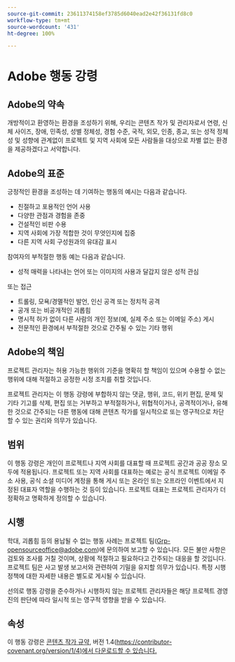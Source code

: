 ```yaml
---
source-git-commit: 23611374158ef3785d6040ead2e42f36131fd8c0
workflow-type: tm+mt
source-wordcount: '431'
ht-degree: 100%

---
```

# Adobe 행동 강령

## Adobe의 약속

개방적이고 환영하는 환경을 조성하기 위해, 우리는 콘텐츠 작가 및 관리자로서 연령, 신체 사이즈, 장애, 민족성, 성별 정체성, 경험 수준, 국적, 외모, 인종, 종교, 또는 성적 정체성 및 성향에 관계없이 프로젝트 및 지역 사회에 모든 사람들을 대상으로 차별 없는 환경을 제공하겠다고 서약합니다.

## Adobe의 표준

긍정적인 환경을 조성하는 데 기여하는 행동의 예시는 다음과 같습니다.

* 친절하고 포용적인 언어 사용
* 다양한 관점과 경험을 존중
* 건설적인 비판 수용
* 지역 사회에 가장 적합한 것이 무엇인지에 집중
* 다른 지역 사회 구성원과의 유대감 표시

참여자의 부적절한 행동 예는 다음과 같습니다.

* 성적 매력을 나타내는 언어 또는 이미지의 사용과 달갑지 않은 성적 관심

또는 접근
* 트롤링, 모욕/경멸적인 발언, 인신 공격 또는 정치적 공격
* 공개 또는 비공개적인 괴롭힘
* 명시적 허가 없이 다른 사람의 개인 정보(예, 실제 주소 또는 이메일 주소) 게시
* 전문적인 환경에서 부적절한 것으로 간주될 수 있는 기타 행위

## Adobe의 책임

프로젝트 관리자는 허용 가능한 행위의 기준을 명확히 할 책임이 있으며 수용할 수 없는 행위에 대해 적절하고 공정한 시정 조치를 취할 것입니다.

프로젝트 관리자는 이 행동 강령에 부합하지 않는 댓글, 행위, 코드, 위키 편집, 문제 및 기타 기고를 삭제, 편집 또는 거부하고 부적절하거나, 위협적이거나, 공격적이거나, 유해한 것으로 간주되는 다른 행동에 대해 콘텐츠 작가를 일시적으로 또는 영구적으로 차단할 수 있는 권리와 의무가 있습니다.

## 범위

이 행동 강령은 개인이 프로젝트나 지역 사회를 대표할 때 프로젝트 공간과 공공 장소 모두에 적용됩니다. 프로젝트 또는 지역 사회를 대표하는 예로는 공식 프로젝트 이메일 주소 사용, 공식 소셜 미디어 계정을 통해 게시 또는 온라인 또는 오프라인 이벤트에서 지정된 대표자 역할을 수행하는 것 등이 있습니다. 프로젝트 대표는 프로젝트 관리자가 더 정확하고 명확하게 정의할 수 있습니다.

## 시행

학대, 괴롭힘 등의 용납될 수 없는 행동 사례는 프로젝트 팀(Grp-opensourceoffice@adobe.com)에 문의하여 보고할 수 있습니다. 모든 불만 사항은 검토와 조사를 거칠 것이며, 상황에 적절하고 필요하다고 간주되는 대응을 할 것입니다. 프로젝트 팀은 사고 발생 보고서와 관련하여 기밀을 유지할 의무가 있습니다.
특정 시행 정책에 대한 자세한 내용은 별도로 게시될 수 있습니다.

선의로 행동 강령을 준수하거나 시행하지 않는 프로젝트 관리자들은 해당 프로젝트 경영진의 판단에 따라 일시적 또는 영구적 영향을 받을 수 있습니다.

## 속성

이 행동 강령은 [콘텐츠 작가 규약](https://contributor-covenant.org), 버전 1.4([https://contributor-covenant.org/version/1/4)에서 다운로드할 수 있습니다.](https://contributor-covenant.org/version/1/4/)
